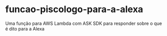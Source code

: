 # funcao-piscologo-para-a-alexa
Uma função para AWS Lambda com ASK SDK para responder sobre o que é dito para a Alexa
